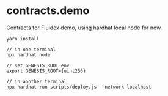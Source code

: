# contracts.demo

Contracts for Fluidex demo, using hardhat local node for now.

```
yarn install

// in one terminal
npx hardhat node

// set GENESIS_ROOT env
export GENESIS_ROOT={uint256}

// in another terminal
npx hardhat run scripts/deploy.js --network localhost
```
